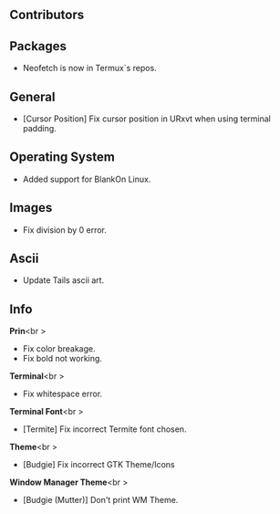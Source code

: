 ## Contributors


## Packages

- Neofetch is now in Termux`s repos.


## General

- [Cursor Position] Fix cursor position in URxvt when using terminal padding.


## Operating System

- Added support for BlankOn Linux.


## Images

- Fix division by 0 error.


## Ascii

- Update Tails ascii art.


## Info

**Prin**<br \>

- Fix color breakage.
- Fix bold not working.


**Terminal**<br \>

- Fix whitespace error.


**Terminal Font**<br \>

- [Termite] Fix incorrect Termite font chosen.


**Theme**<br \>

- [Budgie] Fix incorrect GTK Theme/Icons


**Window Manager Theme**<br \>

- [Budgie (Mutter)] Don't print WM Theme.
